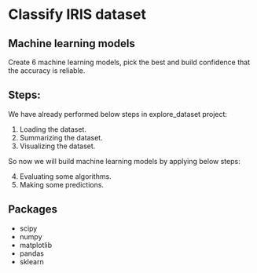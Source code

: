 # Classify IRIS dataset

## Machine learning models

Create 6 machine learning models, pick the best and build confidence that the accuracy is reliable.

## Steps:

We have already performed below steps in explore_dataset project:

1. Loading the dataset.
2. Summarizing the dataset.
3. Visualizing the dataset.

So now we will build machine learning models by applying below steps:

4. Evaluating some algorithms.
5. Making some predictions.


## Packages

- scipy
- numpy
- matplotlib
- pandas
- sklearn
